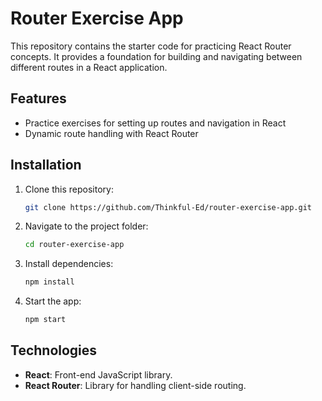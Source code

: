 # Router Exercise App

This repository contains the starter code for practicing React Router concepts. It provides a foundation for building and navigating between different routes in a React application.

## Features
- Practice exercises for setting up routes and navigation in React
- Dynamic route handling with React Router

## Installation

1. Clone this repository:
   ```bash
   git clone https://github.com/Thinkful-Ed/router-exercise-app.git
   ```
2. Navigate to the project folder:
   ```bash
   cd router-exercise-app
   ```
3. Install dependencies:
   ```bash
   npm install
   ```
4. Start the app:
   ```bash
   npm start
   ```

## Technologies
- **React**: Front-end JavaScript library.
- **React Router**: Library for handling client-side routing.
